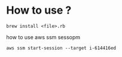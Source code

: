 How to use ? 
===============
```
brew install <file>.rb
```

how to use aws ssm sessopm 

```
aws ssm start-session --target i-614416ed
```
